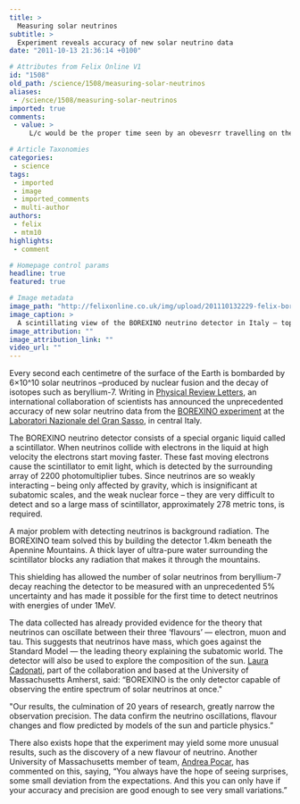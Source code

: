 ```yaml
---
title: >
  Measuring solar neutrinos
subtitle: >
  Experiment reveals accuracy of new solar neutrino data
date: "2011-10-13 21:36:14 +0100"

# Attributes from Felix Online V1
id: "1508"
old_path: /science/1508/measuring-solar-neutrinos
aliases:
 - /science/1508/measuring-solar-neutrinos
imported: true
comments:
 - value: >
     L/c would be the proper time seen by an obevesrr travelling on the beam of light, the shortest time to travel a distance L. I do know the standard proper time definition But for all practical purposes, my use is not bad there.By the other hand, I agree with about your critics on the other side. I read my Master thesis on neutrinos last October, but I did not focus on Supernova neutrinos (just reading on it in the last days), I was more general and I did a general review on neutrino Physics. Yeah, it is the density during the collapse and the increasingly high density what somehow ties photons with a block-out, Perhaps I should have not gone deeper on the Supernova issue, but indeed I remember that the time of flight calculation I did was suggested in some of my books on neutrinos. I will fix it ( I had other two mistakes I had to fix too I was doing and I am yet a crash course on SR in order to pave the path into a more ambitious plan for my blog: discuss Physics and Mathematics at higher level). Thank y

# Article Taxonomies
categories:
 - science
tags:
 - imported
 - image
 - imported_comments
 - multi-author
authors:
 - felix
 - mtm10
highlights:
 - comment

# Homepage control params
headline: true
featured: true

# Image metadata
image_path: "http://felixonline.co.uk/img/upload/201110132229-felix-borex_people_1hi-res.jpg"
image_caption: >
  A scintillating view of the BOREXINO neutrino detector in Italy – top lads
image_attribution: ""
image_attribution_link: ""
video_url: ""
---
```


Every second each centimetre of the surface of the Earth is bombarded by 6×10^10 solar neutrinos –produced by nuclear fusion and the decay of isotopes such as beryllium-7. Writing in [Physical Review Letters](http://prl.aps.org/), an international collaboration of scientists has announced the unprecedented accuracy of new solar neutrino data from the [BOREXINO experiment](http://borex.lngs.infn.it/) at the [Laboratori Nazionale del Gran Sasso](http://www.lngs.infn.it/), in central Italy.

The BOREXINO neutrino detector consists of a special organic liquid called a scintillator. When neutrinos collide with electrons in the liquid at high velocity the electrons start moving faster. These fast moving electrons cause the scintillator to emit light, which is detected by the surrounding array of 2200 photomultiplier tubes. Since neutrinos are so weakly interacting – being only affected by gravity, which is insignificant at subatomic scales, and the weak nuclear force – they are very difficult to detect and so a large mass of scintillator, approximately 278 metric tons, is required.

A major problem with detecting neutrinos is background radiation. The BOREXINO team solved this by building the detector 1.4km beneath the Apennine Mountains. A thick layer of ultra-pure water surrounding the scintillator blocks any radiation that makes it through the mountains.

This shielding has allowed the number of solar neutrinos from beryllium-7 decay reaching the detector to be measured with an unprecedented 5% uncertainty and has made it possible for the first time to detect neutrinos with energies of under 1MeV.

The data collected has already provided evidence for the theory that neutrinos can oscillate between their three ‘flavours’ — electron, muon and tau. This suggests that neutrinos have mass, which goes against the Standard Model — the leading theory explaining the subatomic world. The detector will also be used to explore the composition of the sun. [Laura Cadonati](http://blogs.umass.edu/cadonati/), part of the collaboration and based at the University of Massachusetts Amherst, said: “BOREXINO is the only detector capable of observing the entire spectrum of solar neutrinos at once."

"Our results, the culmination of 20 years of research, greatly narrow the observation precision. The data confirm the neutrino oscillations, flavour changes and flow predicted by models of the sun and particle physics.”

There also exists hope that the experiment may yield some more unusual results, such as the discovery of a new flavour of neutrino. Another University of Massachusetts member of team, [Andrea Pocar](http://people.umass.edu/pocar/Welcome.html), has commented on this, saying, “You always have the hope of seeing surprises, some small deviation from the expectations. And this you can only have if your accuracy and precision are good enough to see very small variations.”
